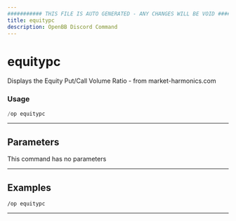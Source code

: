 ```yaml
---
########### THIS FILE IS AUTO GENERATED - ANY CHANGES WILL BE VOID ###########
title: equitypc
description: OpenBB Discord Command
---
```


# equitypc

Displays the Equity Put/Call Volume Ratio - from market-harmonics.com

### Usage

```python wordwrap
/op equitypc
```

---

## Parameters

This command has no parameters



---

## Examples

```
/op equitypc
```

---
